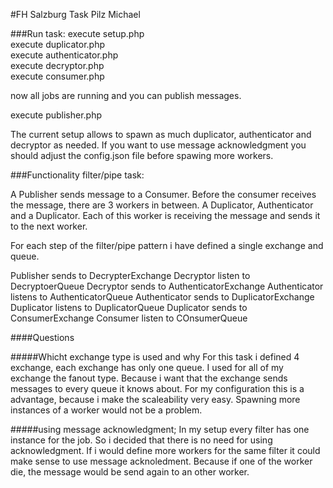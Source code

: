#FH Salzburg Task Pilz Michael

###Run task:
execute setup.php <br />
execute duplicator.php <br />
execute authenticator.php <br />
execute decryptor.php <br />
execute consumer.php<br />

now all jobs are running and you can publish messages.

execute publisher.php

The current setup allows to spawn as much duplicator, authenticator and decryptor as needed.
If you want to use message acknowledgment you should adjust the config.json file before spawing more workers.


###Functionality filter/pipe task:

A Publisher sends message to a Consumer. Before the consumer receives the message, there are 3 workers in between. A Duplicator, Authenticator and a Duplicator.
Each of this worker is receiving the message and sends it to the next worker.

For each step of the filter/pipe pattern i have defined a single exchange and queue.


Publisher sends to DecrypterExchange
Decryptor listen to DecryptoerQueue
Decryptor sends to AuthenticatorExchange
Authenticator listens to AuthenticatorQueue
Authenticator sends to DuplicatorExchange
Duplicator listens to DuplicatorQueue
Duplicator sends to ConsumerExchange
Consumer listen to COnsumerQueue


####Questions 

#####Whicht exchange type is used and why
For this task i defined 4 exchange, each exchange has only one queue.
I used for all of my exchange the fanout type. Because i want that the exchange sends messages to every queue it knows about.
For my configuration this is a advantage, because i make the scaleability very easy. Spawning more instances of a worker would not be a problem. 

#####using message acknowledgment;
In my setup every filter has one instance for the job. So i decided that there is no need for using acknowledgment.
If i would define more workers for the same filter it could make sense to use message acknoledment. 
Because if one of the worker die, the message would be send again to an other worker.


